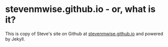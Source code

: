 # stevenmwise.github.io - or, what is it?

This is copy of Steve's site on Github at [stevenmwise.github.io](http://www.stevenmwise.github.io) and powered by Jekyll.
